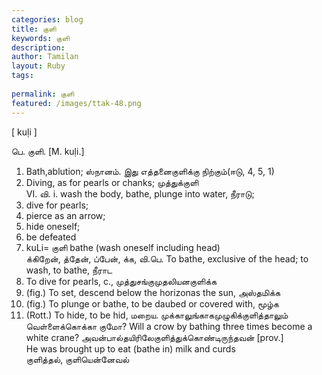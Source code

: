 ```yaml
---
categories: blog
title: குளி
keywords: குளி
description: 
author: Tamilan
layout: Ruby
tags: 
 
permalink: குளி
featured: /images/ttak-48.png
---
```

  
[ kuḷi ]  
  
பெ. குளி. [M. kuḷi.]  
1. Bath,ablution; ஸ்நானம். இது எத்தனைகுளிக்கு நிற்கும்(ஈடு, 4, 5, 1)  
2. Diving, as for pearls or chanks; முத்துக்குளி  
VI. வி. i. wash the body, bathe, plunge into water, நீராடு;  
2. dive for pearls;  
3. pierce as an arrow;  
4. hide oneself;  
5. be defeated  
6. kuLi= குளி bathe (wash oneself including head)  
க்கிறேன், த்தேன், ப்பேன், க்க, வி.பெ. To bathe, exclusive of the head; to wash, to bathe, நீராட  
2. To dive for pearls, c., முத்துசங்குமுதலியனகுளிக்க  
3. (fig.) To set, descend below the horizonas the sun, அஸ்தமிக்க  
4. (fig.) To plunge or bathe, to be daubed or covered with, மூழ்க  
5. (Rott.) To hide, to be hid, மறைய. முக்காலுங்காகமுழுகிக்குளித்தாலும் வெள்ளைக்கொக்கா குமோ? Will a crow by bathing three times become a white crane? அவன்பால்தயிரிலேகுளித்துக்கொண்டிருந்தவன் [prov.]  
He was brought up to eat (bathe in) milk and curds  
குளித்தல், குளியென்னேவல்